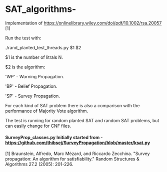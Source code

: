 # SAT_algorithms- 

Implementation of https://onlinelibrary.wiley.com/doi/pdf/10.1002/rsa.20057 [1]  




Run the test with:

./rand_planted_test_threads.py $1 $2

$1 is the number of litrals N.

$2 is the algorithm:

  'WP' - Warning Propagation.
  
  'BP' - Belief Propagation.
  
  'SP' - Survey Propagation.

For each kind of SAT problem there is also a comparison with the performance of Majority Vote algorithm.

The test is running for random planted SAT and random SAT problems, but can easily change for CNF files.

#### SurveyProp_classes.py Initially started from - https://github.com/thibsej/SurveyPropagation/blob/master/ksat.py ###


[1] Braunstein, Alfredo, Marc Mézard, and Riccardo Zecchina. "Survey propagation: An algorithm for satisfiability." Random Structures & Algorithms 27.2 (2005): 201-226.
